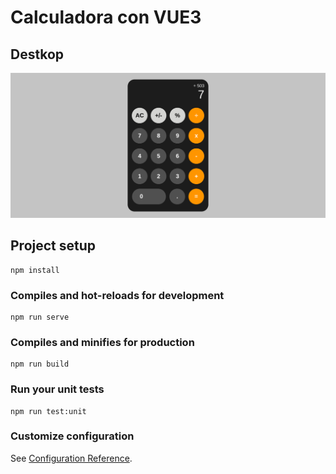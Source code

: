 # Calculadora con VUE3

## Destkop
![alt text for screen readers](/pictures/calculator-pic "A calculator centered perfectly in axis x and y")




## Project setup
```
npm install
```

### Compiles and hot-reloads for development
```
npm run serve
```

### Compiles and minifies for production
```
npm run build
```

### Run your unit tests
```
npm run test:unit
```

### Customize configuration
See [Configuration Reference](https://cli.vuejs.org/config/).
